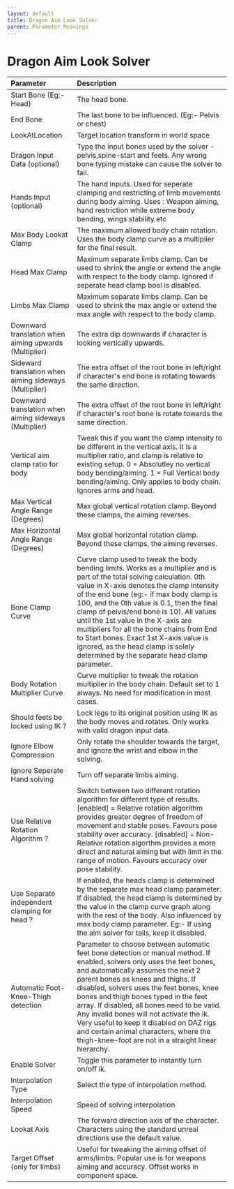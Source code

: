 ```yaml
---
layout: default
title: Dragon Aim Look Solver
parent: Parameter Meanings
---
```


# Dragon Aim Look Solver


| Parameter | Description                          |
|:----------|:-------------------------------------|
| Start Bone (Eg:- Head)    | The head bone.|
| End Bone    | The last bone to be influenced. (Eg:- Pelvis or chest) |
| LookAtLocation| Target location transform in world space |
|  Dragon Input Data (optional)   | Type the input bones used by the solver - pelvis,spine-start and feets. Any wrong bone typing mistake can cause the solver to fail. |
|   Hands Input (optional)  | The hand inputs. Used for seperate clamping and restricting of limb movements during body aiming. Uses : Weapon aiming, hand restriction while extreme body bending, wings stability etc|
|   Max Body Lookat Clamp  | The maximum allowed body chain rotation. Uses the body clamp curve as a multiplier for the final result. |
|  Head Max Clamp   |  Maximum separate limbs clamp. Can be used to shrink the angle or extend the angle with respect to the body clamp. Ignored if seperate head clamp bool is disabled. |
|   Limbs Max Clamp  | Maximum separate limbs clamp. Can be used to shrink the max angle or extend the max angle with respect to the body clamp. |
|   Downward translation when aiming upwards (Multiplier)  | The extra dip downwards if character is looking vertically upwards. |
|   Sideward translation when aiming sideways (Multiplier)  | The extra offset of the root bone in left/right if character's end bone is rotating towards the same direction. |
|   Downward translation when aiming sideways (Multiplier)  | The extra offset of the root bone in left/right if character's root bone is rotate towards the same direction. |
|   Vertical aim clamp ratio for body  | Tweak this if you want the clamp intensity to be different in the vertical axis. It is a multiplier ratio, and clamp is relative to existing setup. 0 = Absolutley no vertical body bending/aiming. 1 = Full Vertical body bending/aiming. Only applies to body chain. Ignores arms and head. |
|  Max Vertical Angle Range (Degrees)   |  Max global vertical rotation clamp. Beyond these clamps, the aiming reverses. |
|   Max Horizontal Angle Range (Degrees)  | Max global horizontal rotation clamp. Beyond these clamps, the aiming reverses. |
|  Bone Clamp Curve   | Curve clamp used to tweak the body bending limits. Works as a multiplier and is part of the total solving calculation. 0th value in X-axis denotes the clamp intensity of the end bone (eg:- if max body clamp is 100, and the 0th value is 0.1, then the final clamp of pelvis/end bone is 10). All values until the 1st value in the X-axis are multipliers for all the bone chains from End to Start bones. Exact 1st X-axis value is ignored, as the head clamp is solely determined by the separate head clamp parameter.|
|  Body Rotation Multiplier Curve   | Curve multiplier to tweak the rotation multiplier in the body chain. Default set to 1 always. No need for modification in most cases.|
|   Should feets be locked using IK ?  | Lock legs to its original position using IK as the body moves and rotates. Only works with valid dragon input data.|
|  Ignore Elbow Compression   | Only rotate the shoulder towards the target, and ignore the wrist and elbow in the solving. |
|  Ignore Seperate Hand solving   | Turn off separate limbs aiming. |
|   Use Relative Rotation Algorithm ?  | Switch between two different rotation algorithm for different type of results. [enabled] = Relative rotation algorithm provides greater degree of freedom of movement and stable poses. Favours pose stability over accuracy. [disabled] = Non-Relative rotation algorthm provides a more direct and natural aiming but with limit in the range of motion. Favours accuracy over pose stability. |
|  Use Separate independent clamping for head ?   | If enabled, the heads clamp is determined by the separate max head clamp parameter. If disabled, the head clamp is determined by the value in the clamp curve graph along with the rest of the body. Also influenced by max body clamp parameter. Eg:- If using the aim solver for tails, keep it disabled.|
|  Automatic Foot-Knee-Thigh detection   | Parameter to choose between automatic feet bone detection or manual method. If enabled, solvers only uses the feet bones, and automatically assumes the next 2 parent bones as knees and thighs. If disabled, solvers uses the feet bones, knee bones and thigh bones typed in the feet array. If disabled, all bones need to be valid. Any invalid bones will not activate the ik. Very useful to keep it disabled on DAZ rigs and certain animal characters, where the thigh-knee-foot are not in a straight linear hierarchy. |
|  Enable Solver   | Toggle this parameter to instantly turn on/off ik. |
|  Interpolation Type   | Select the type of interpolation method. |
|   Interpolation Speed  | Speed of solving interpolation |
|  Lookat Axis   | The forward direction axis of the character. Characters using the standard unreal directions use the default value.|
|  Target Offset (only for limbs)   | Useful for tweaking the aiming offset of arms/limbs. Popular use is for weapons aiming and accuracy. Offset works in component space. |
